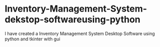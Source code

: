 # Inventory-Management-System-dekstop-softwareusing-python
I have created a Inventory Management System Desktop Software using python and tkinter with gui
